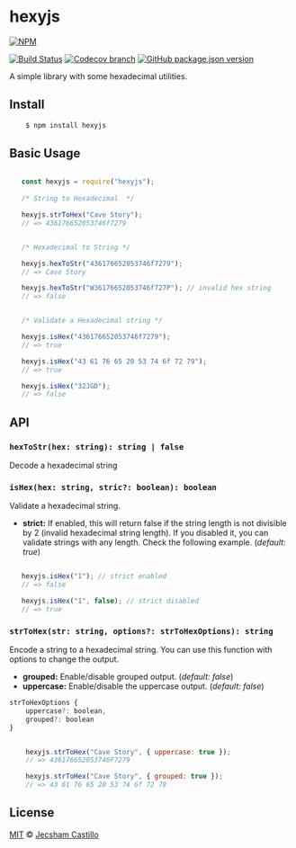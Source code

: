 # hexyjs
[![NPM](https://nodei.co/npm/hexyjs.png?downloads=true&downloadRank=true&stars=true)](https://nodei.co/npm/hexyjs/)

[![Build Status](https://travis-ci.com/jecsham/hexyjs.svg?branch=master)](https://travis-ci.com/jecsham/hexyjs) [![Codecov branch](https://img.shields.io/codecov/c/github/jecsham/hexyjs/master.svg)](https://codecov.io/gh/jecsham/hexyjs) [![GitHub package.json version](https://img.shields.io/github/package-json/v/jecsham/hexyjs.svg)](https://github.com/jecsham/hexyjs/releases)

A simple library with some hexadecimal utilities.

## Install
```sh
    $ npm install hexyjs
```
## Basic Usage

 ```js

    const hexyjs = require("hexyjs");
    
    /* String to Hexadecimal  */

    hexyjs.strToHex("Cave Story");
    // => 436176652053746f7279


    /* Hexadecimal to String */

    hexyjs.hexToStr("436176652053746f7279");
    // => Cave Story

    hexyjs.hexToStr("W36176652053746f727P"); // invalid hex string
    // => false


    /* Validate a Hexadecimal string */

    hexyjs.isHex("436176652053746f7279");
    // => true

    hexyjs.isHex("43 61 76 65 20 53 74 6f 72 79");
    // => true

    hexyjs.isHex("32JGD");  
    // => false

```

## API

### `hexToStr(hex: string): string | false`
Decode a hexadecimal string
### `isHex(hex: string, stric?: boolean): boolean`
Validate a hexadecimal string.
* **strict:** If enabled, this will return false if the string length is not divisible by 2 (invalid hexadecimal string length). If you disabled it, you can validate strings with any length. Check the following example. (*default: true*)

 ```js

    hexyjs.isHex("1"); // strict enabled  
    // => false

    hexyjs.isHex("1", false); // strict disabled  
    // => true
```

### `strToHex(str: string, options?: strToHexOptions): string`
Encode a string to a hexadecimal string.
You can use this function with options to change the output.

* **grouped:** Enable/disable grouped output. (*default: false*)
* **uppercase:** Enable/disable the uppercase output. (*default: false*)

```js
strToHexOptions {
    uppercase?: boolean,
    grouped?: boolean
}
```
```js

    hexyjs.strToHex("Cave Story", { uppercase: true });
    // => 436176652053746F7279

    hexyjs.strToHex("Cave Story", { grouped: true });
    // => 43 61 76 65 20 53 74 6f 72 79

```

## License

[MIT](license) © [Jecsham Castillo](https://jecsham.com)